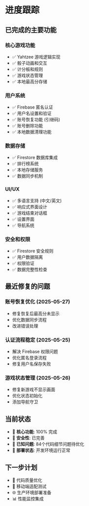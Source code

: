 # 进度跟踪

## 已完成的主要功能

### 核心游戏功能
- ✅ Yahtzee 游戏逻辑实现
- ✅ 骰子动画和交互
- ✅ 计分板和规则
- ✅ 游戏状态管理
- ✅ 本地最高分存储

### 用户系统
- ✅ Firebase 匿名认证
- ✅ 用户名设置和验证
- ✅ 账号恢复功能 (引继码)
- ✅ 账号删除功能
- ✅ 本地数据清理功能

### 数据存储
- ✅ Firestore 数据库集成
- ✅ 排行榜系统
- ✅ 本地存储服务
- ✅ 数据同步机制

### UI/UX
- ✅ 多语言支持 (中文/英文)
- ✅ 响应式界面设计
- ✅ 游戏结束对话框
- ✅ 设置界面
- ✅ 导航系统

### 安全和权限
- ✅ Firestore 安全规则
- ✅ 用户数据隔离
- ✅ 权限验证
- ✅ 数据完整性检查

## 最近修复的问题

### 账号恢复优化 (2025-05-27)
- 修复恢复后最高分未显示
- 优化数据同步流程
- 改进错误处理

### 认证流程稳定 (2025-05-25)
- 解决 Firebase 权限问题
- 优化匿名登录流程
- 修复用户名保存失败

### 游戏状态管理 (2025-05-26)
- 修复新游戏不显示画面
- 优化状态初始化
- 添加导航守卫

## 当前状态

- 🎯 **核心功能**: 100% 完成
- 🔐 **安全性**: 已完善
- 🐛 **已知问题**: 84个代码细节问题待优化
- 🚀 **部署状态**: 开发环境运行正常

## 下一步计划

- 🔧 代码质量优化
- 📱 移动端适配测试
- 🌐 生产环境部署准备
- 📊 性能监控集成
